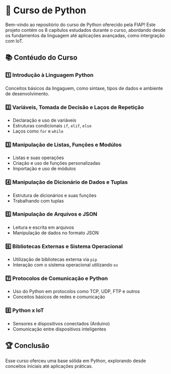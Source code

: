 # 📒 Curso de Python
Bem-vindo ao repositório do curso de Python oferecido pela FIAP! 
Este projeto contém os 8 capítulos estudados durante o curso, abordando desde os fundamentos da linguagem até aplicações avançadas, como intergração com IoT.

## 📚 Contéudo do Curso

### 1️⃣ **Introdução à Linguagem Python**
Conceitos básicos da lingaguem, como sintaxe, tipos de dados e ambiente de desenvolvimento.

### 2️⃣ **Variáveis, Tomada de Decisão e Laços de Repetição**

- Declaração e uso de variáveis
- Estruturas condicionais `if`, `elif`, `else`
- Laços como `for` e `while`

### 3️⃣ **Manipulação de Listas, Funções e Modúlos**

- Listas e suas operações
- Criação e uso de funções personalizadas
- Importação e uso de módulos

### 4️⃣ **Manipulação de Dicionário de Dados e Tuplas**

- Estrutura de dicionários e suas funções
- Trabalhando com tuplas 

### 5️⃣ **Manipulação de Arquivos e JSON**

- Leitura e escrita em arquivos
- Manipulação de dados no formato JSON

### 6️⃣ **Bibliotecas Externas e Sistema Operacional**

- Utilização de bibliotecas externa via `pip`
- Interação com o sistema operacional utilizando `os`

### 7️⃣ **Protocolos de Comunicação e Python**

- Uso do Python em protocolos como TCP, UDP, FTP e outros
- Conceitos básicos de redes e comunicação

### 8️⃣ **Python x IoT**

- Sensores e dispositivos conectados (Arduino)
- Comunicação entre dispositivos inteligentes

## 🏆 Conclusão
Esse curso oferceu uma base sólida em Python, explorando desde conceitos iniciais até aplicações práticas.
